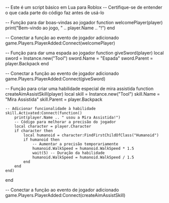 -- Este é um script básico em Lua para Roblox
-- Certifique-se de entender o que cada parte do código faz antes de usá-lo

-- Função para dar boas-vindas ao jogador
function welcomePlayer(player)
    print("Bem-vindo ao jogo, " .. player.Name .. "!")
end

-- Conectar a função ao evento de jogador adicionado
game.Players.PlayerAdded:Connect(welcomePlayer)

-- Função para dar uma espada ao jogador
function giveSword(player)
    local sword = Instance.new("Tool")
    sword.Name = "Espada"
    sword.Parent = player.Backpack
end

-- Conectar a função ao evento de jogador adicionado
game.Players.PlayerAdded:Connect(giveSword)

-- Função para criar uma habilidade especial de mira assistida
function createAimAssistSkill(player)
    local skill = Instance.new("Tool")
    skill.Name = "Mira Assistida"
    skill.Parent = player.Backpack

    -- Adicionar funcionalidade à habilidade
    skill.Activated:Connect(function()
        print(player.Name .. " usou a Mira Assistida!")
        -- Código para melhorar a precisão do jogador
        local character = player.Character
        if character then
            local humanoid = character:FindFirstChildOfClass("Humanoid")
            if humanoid then
                -- Aumentar a precisão temporariamente
                humanoid.WalkSpeed = humanoid.WalkSpeed * 1.5
                wait(5) -- Duração da habilidade
                humanoid.WalkSpeed = humanoid.WalkSpeed / 1.5
            end
        end
    end)
end

-- Conectar a função ao evento de jogador adicionado
game.Players.PlayerAdded:Connect(createAimAssistSkill)
